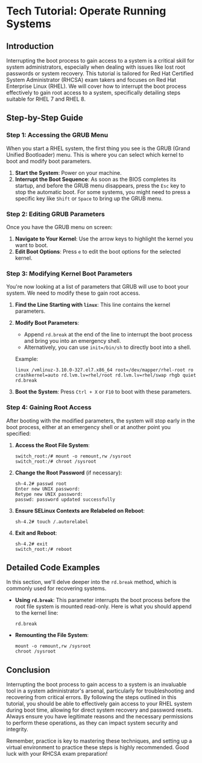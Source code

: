 # Tech Tutorial: Operate Running Systems

## Introduction

Interrupting the boot process to gain access to a system is a critical skill for system administrators, especially when dealing with issues like lost root passwords or system recovery. This tutorial is tailored for Red Hat Certified System Administrator (RHCSA) exam takers and focuses on Red Hat Enterprise Linux (RHEL). We will cover how to interrupt the boot process effectively to gain root access to a system, specifically detailing steps suitable for RHEL 7 and RHEL 8.

## Step-by-Step Guide

### Step 1: Accessing the GRUB Menu

When you start a RHEL system, the first thing you see is the GRUB (Grand Unified Bootloader) menu. This is where you can select which kernel to boot and modify boot parameters.

1. **Start the System**: Power on your machine.
2. **Interrupt the Boot Sequence**: As soon as the BIOS completes its startup, and before the GRUB menu disappears, press the `Esc` key to stop the automatic boot. For some systems, you might need to press a specific key like `Shift` or `Space` to bring up the GRUB menu.

### Step 2: Editing GRUB Parameters

Once you have the GRUB menu on screen:

1. **Navigate to Your Kernel**: Use the arrow keys to highlight the kernel you want to boot.
2. **Edit Boot Options**: Press `e` to edit the boot options for the selected kernel.

### Step 3: Modifying Kernel Boot Parameters

You're now looking at a list of parameters that GRUB will use to boot your system. We need to modify these to gain root access.

1. **Find the Line Starting with `linux`**: This line contains the kernel parameters.
2. **Modify Boot Parameters**:
   - Append `rd.break` at the end of the line to interrupt the boot process and bring you into an emergency shell.
   - Alternatively, you can use `init=/bin/sh` to directly boot into a shell.

   Example:
   ```
   linux /vmlinuz-3.10.0-327.el7.x86_64 root=/dev/mapper/rhel-root ro crashkernel=auto rd.lvm.lv=rhel/root rd.lvm.lv=rhel/swap rhgb quiet rd.break
   ```

3. **Boot the System**: Press `Ctrl + X` or `F10` to boot with these parameters.

### Step 4: Gaining Root Access

After booting with the modified parameters, the system will stop early in the boot process, either at an emergency shell or at another point you specified:

1. **Access the Root File System**:
   ```
   switch_root:/# mount -o remount,rw /sysroot
   switch_root:/# chroot /sysroot
   ```

2. **Change the Root Password** (if necessary):
   ```
   sh-4.2# passwd root
   Enter new UNIX password:
   Retype new UNIX password:
   passwd: password updated successfully
   ```

3. **Ensure SELinux Contexts are Relabeled on Reboot**:
   ```
   sh-4.2# touch /.autorelabel
   ```

4. **Exit and Reboot**:
   ```
   sh-4.2# exit
   switch_root:/# reboot
   ```

## Detailed Code Examples

In this section, we'll delve deeper into the `rd.break` method, which is commonly used for recovering systems.

- **Using `rd.break`**: This parameter interrupts the boot process before the root file system is mounted read-only. Here is what you should append to the kernel line:
  ```
  rd.break
  ```

- **Remounting the File System**:
  ```
  mount -o remount,rw /sysroot
  chroot /sysroot
  ```

## Conclusion

Interrupting the boot process to gain access to a system is an invaluable tool in a system administrator's arsenal, particularly for troubleshooting and recovering from critical errors. By following the steps outlined in this tutorial, you should be able to effectively gain access to your RHEL system during boot time, allowing for direct system recovery and password resets. Always ensure you have legitimate reasons and the necessary permissions to perform these operations, as they can impact system security and integrity.

Remember, practice is key to mastering these techniques, and setting up a virtual environment to practice these steps is highly recommended. Good luck with your RHCSA exam preparation!